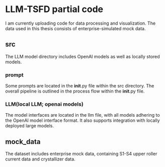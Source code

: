 # LLM-TSFD partial code
I am currently uploading code for data processing and visualization. The data used in this thesis consists of enterprise-simulated mock data.

## src
The LLM model directory includes OpenAI models as well as locally stored models.

### prompt
Some prompts are located in the __init__.py file within the src directory. The overall pipeline is outlined in the process flow within the __init__.py file.

### LLM(local LLM; openai models)
The model interfaces are located in the llm file, with all models adhering to the OpenAI model interface format. It also supports integration with locally deployed large models.

## mock_data
The dataset includes enterprise mock data, containing S1-S4 upper roller current data and crystallizer data.
